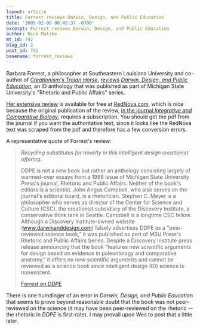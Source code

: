 ```yaml
---
layout: article
title: Forrest reviews Darwin, Design, and Public Education
date: '2005-02-09 08:45:37 -0700'
excerpt: Forrest reviews Darwin, Design, and Public Education
author: Nick Matzke
mt_id: 742
blog_id: 2
post_id: 742
basename: forrest_reviews
---
```

<img src="http://www.selu.edu/NewsEvents/PublicInfoOffice/SLU_BarbaraForrest-sm.jpg" alt="" style="float:left;" />Barbara Forrest, a philosopher at Southeastern Louisiana University and co-author of [_Creationism's Trojan Horse_](http://www.creationismstrojanhorse.com/), [reviews](http://www.rednova.com/news/display/?id=126068) [_Darwin, Design, and Public Education_](http://www.darwinanddesign.com/), an ID anthology that was published as part of Michigan State University's "Rhetoric and Public Affairs" series.

[Her extensive review](http://www.rednova.com/news/display/?id=126068) is available for free at [RedNova.com](http://www.rednova.com/news/display/?id=126068), which is nice because the original publication of the review,  [in the journal _Integrative and Comparative Biology_](http://www.bioone.org/bioone/?request=get-document&amp;issn=1540-7063&amp;volume=044&amp;issue=06&amp;page=0510), requires a subscription.  You should get the pdf from the journal if you want the authoritative text, since it looks like the RedNova text was scraped from the pdf and therefore has a few conversion errors.

A representative quote of Forrest's review:

> _Recycling substitutes for novelty in this intelligent design creationist offering._ 
> 
> DDPE is not a new book but rather an anthology consisting largely of warmed-over essays from a 1998 issue of Michigan State University Press's journal, Rhetoric and Public Affairs. Neither of the book's editors is a scientist. John Angus Campbell, who also serves on the journal's editorial board, is a rhetorician. Stephen C. Meyer is a philosopher who serves as director of the Center for Science and Culture (CSC), the creationist subsidiary of the Discovery Institute, a conservative think tank in Seattle. Campbell is a longtime CSC fellow. Although a Discovery Institute-owned website (www.darwinanddesign.com) falsely advertises DDPE as a "peer-reviewed science book," it was published as part of MSU Press's Rhetoric and Public Affairs Series. Despite a Discovery Institute press release announcing that the book "features new scientific arguments for design based on evidence in paleontology and comparative anatomy," it offers no new scientific arguments and cannot be reviewed as a science book since intelligent design (ID) science is nonexistent.
> 
> [Forrest on _DDPE_](http://www.rednova.com/news/display/?id=126068)

There is one humdinger of an error in _Darwin, Design, and Public Education_ that seems to prove beyond reasonable doubt that the book was not peer-reviewed on the science (it may have been peer-reviewed on the rhetoric -- the rhetoric in _DDPE_ is first-rate).  I may prevail upon Wes to post that a little later.
